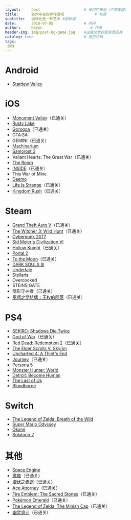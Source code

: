 ```yaml
---
layout:     post                    # 使用的布局（不需要改）
title:      各大平台的神作游戏              # 标题 
subtitle:   游戏也是一种艺术 #副标题
date:       2018-07-05              # 时间
author:     Keyon                      # 作者
header-img: img/post-bg-game.jpg    #这篇文章标题背景图片
catalog: true                       # 是否归档
tags:
 游戏
---
```


# Android
* [Stardew Valley](https://www.stardewvalley.net/)

# iOS
* [Monument Valley](https://www.monumentvalleygame.com/mv1)（已通关）
* [Rusty Lake](http://www.rustylake.com/)
* [Gorogoa](http://gorogoa.com/)（已通关）
* GTA:SA
* GEMINI（已通关）
* [Machinarium](https://amanita-design.net/games/machinarium.html)
* [Samorost 3](https://amanita-design.net/games/samorost3.html)
* Valiant Hearts: The Great War（已通关）
* [The Room](https://www.fireproofgames.com/games/the-room)
* [INSIDE](https://playdead.com/games/inside/)（已通关）
* This War of Mine
* [Deemo](https://www.rayark.com/g/deemo/)
* [Life Is Strange](https://lifeisstrange.square-enix-games.com/en-us)（已通关）
* [Kingdom Rush](http://www.kingdomrush.com/)（已通关）

# Steam
* [Grand Theft Auto V](https://www.rockstargames.com/V/)（已通关）
* [The Witcher 3: Wild Hunt](https://thewitcher.com/en/witcher3)（已通关）
* [Cyberpunk 2077](https://www.cyberpunk.net/)
* [Sid Meier's Civilization VI](https://civilization.com/)
* [Hollow Knight](https://hollowknight.com/)（已通关）
* [Portal 2](http://www.thinkwithportals.com/)
* [To the Moon](https://freebirdgames.com/zh/to_the_moon/)（已通关）
* [DARK SOULS III](https://en.bandainamcoent.eu/dark-souls/dark-souls-iii)
* [Undertale](https://undertale.com/)
* Stellaris
* Overcooked
* STEINS;GATE
* 隐形守护者（已通关）
* [巫师之昆特牌：王权的陨落](https://www.playgwent.cn/activity/buy)（已通关）

# PS4
* [SEKIRO: Shadows Die Twice](https://www.sekirothegame.com/)
* [God of War](https://godofwar.playstation.com/)（已通关）
* [Red Dead: Redemption 2](https://www.rockstargames.com/reddeadredemption2/)（已通关）
* [The Elder Scrolls V: Skyrim](www.elderscrolls.com)
* [Uncharted 4: A Thief's End](https://www.unchartedthegame.com/en-us/)
* [Journey](http://thatgamecompany.com/journey/)（已通关）
* [Persona 5](http://persona5.jp/)
* [Monster Hunter: World](http://www.capcom.co.jp/monsterhunter/world/)
* [Detroit: Become Human](https://www.playstation.com/en-us/games/detroit-become-human-ps4/)
* [The Last of Us](https://www.thelastofus.playstation.com/)
* [Bloodborne](https://www.playstation.com/en-us/games/bloodborne-ps4/)

# Switch
* [The Legend of Zelda: Breath of the Wild](https://www.nintendo.co.jp/zelda/)
* [Super Mario Odyssey](https://supermario.nintendo.com/)
* [Ōkami](http://www.capcom.co.jp/o-kami/)
* [Splatoon 2](https://splatoon.nintendo.com/)

# 其他
* [Space Engine](http://spaceengine.org/)
* [魔塔](http://www.4399.com/flash/1749_1.htm)（已通关）
* [潜伏之赤途](https://ssz66666.github.io/qfzct-66rpg/)（已通关）
* [Ace Attorney](http://www.ace-attorney.com/)（已通关）
* [Fire Emblem: The Sacred Stones](https://www.nintendo.co.jp/n08/be8j/)（已通关）
* [Pokémon Emerald](https://www.pokemon.co.jp/game/gba/emerald/summary.html)（已通关）
* [The Legend of Zelda: The Minish Cap](https://www.nintendo.co.jp/n08/bzmj/)（已通关）
* [幽灵诡计](http://www.capcom.co.jp/product/detail.php?id=304)（已通关）